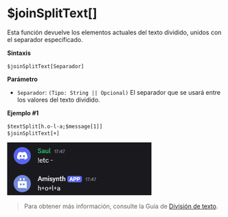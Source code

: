 
# $joinSplitText[]

Esta función devuelve los elementos actuales del texto dividido, unidos con el separador especificado.  

**Sintaxis**
```plaintext
$joinSplitText[Separador]
```  

**Parámetro**  

- `Separador`: `(Tipo: String || Opcional)` El separador que se usará entre los valores del texto dividido.  


**Ejemplo #1** 
```plaintext
$textSplit[h.o-l-a;$message[1]]
$joinSplitText[+]
```
![alt text](image-33.png)


> Para obtener más información, consulte la Guía de [División de texto](/General/divicion-texto.md).